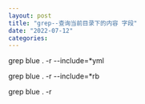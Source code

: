 ```yaml
---
layout: post
title: "grep--查询当前目录下的内容 字段"
date: "2022-07-12"
categories: 
---
```

<p>grep blue . -r --include=*yml</p>
<p>grep blue . -r --include=*rb</p>
<p>grep blue . -r</p>
<p>&nbsp;</p>
